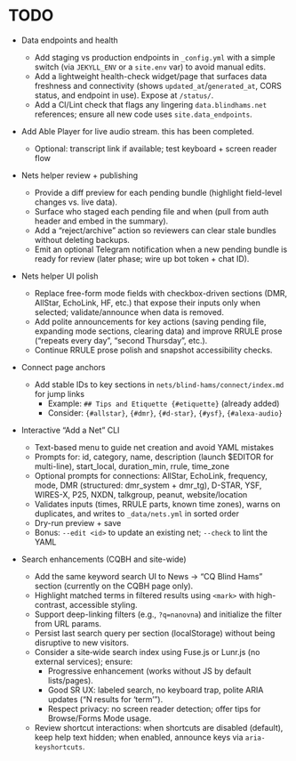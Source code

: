 # TODO

- Data endpoints and health
  - Add staging vs production endpoints in `_config.yml` with a simple switch (via `JEKYLL_ENV` or a `site.env` var) to avoid manual edits.
  - Add a lightweight health-check widget/page that surfaces data freshness and connectivity (shows `updated_at`/`generated_at`, CORS status, and endpoint in use). Expose at `/status/`.
  - Add a CI/Lint check that flags any lingering `data.blindhams.net` references; ensure all new code uses `site.data_endpoints`.

- Add Able Player for live audio stream. this has been completed.
  - Optional: transcript link if available; test keyboard + screen reader flow

- Nets helper review + publishing
  - Provide a diff preview for each pending bundle (highlight field-level changes vs. live data).
  - Surface who staged each pending file and when (pull from auth header and embed in the summary).
  - Add a “reject/archive” action so reviewers can clear stale bundles without deleting backups.
  - Emit an optional Telegram notification when a new pending bundle is ready for review (later phase; wire up bot token + chat ID).
- Nets helper UI polish
  - Replace free-form mode fields with checkbox-driven sections (DMR, AllStar, EchoLink, HF, etc.) that expose their inputs only when selected; validate/announce when data is removed.
  - Add polite announcements for key actions (saving pending file, expanding mode sections, clearing data) and improve RRULE prose (“repeats every day”, “second Thursday”, etc.).
  - Continue RRULE prose polish and snapshot accessibility checks.

- Connect page anchors
  - Add stable IDs to key sections in `nets/blind-hams/connect/index.md` for jump links
    - Example: `## Tips and Etiquette {#etiquette}` (already added)
    - Consider: `{#allstar}`, `{#dmr}`, `{#d-star}`, `{#ysf}`, `{#alexa-audio}`

- Interactive “Add a Net” CLI
  - Text-based menu to guide net creation and avoid YAML mistakes
  - Prompts for: id, category, name, description (launch $EDITOR for multi-line), start_local, duration_min, rrule, time_zone
  - Optional prompts for connections: AllStar, EchoLink, frequency, mode, DMR (structured: dmr_system + dmr_tg), D-STAR, YSF, WIRES-X, P25, NXDN, talkgroup, peanut, website/location
  - Validates inputs (times, RRULE parts, known time zones), warns on duplicates, and writes to `_data/nets.yml` in sorted order
  - Dry-run preview + save
  - Bonus: `--edit <id>` to update an existing net; `--check` to lint the YAML

- Search enhancements (CQBH and site-wide)
  - Add the same keyword search UI to News → “CQ Blind Hams” section (currently on the CQBH page only).
  - Highlight matched terms in filtered results using `<mark>` with high-contrast, accessible styling.
  - Support deep-linking filters (e.g., `?q=nanovna`) and initialize the filter from URL params.
  - Persist last search query per section (localStorage) without being disruptive to new visitors.
  - Consider a site‑wide search index using Fuse.js or Lunr.js (no external services); ensure:
    - Progressive enhancement (works without JS by default lists/pages).
    - Good SR UX: labeled search, no keyboard trap, polite ARIA updates (“N results for ‘term’”).
    - Respect privacy: no screen reader detection; offer tips for Browse/Forms Mode usage.
  - Review shortcut interactions: when shortcuts are disabled (default), keep help text hidden; when enabled, announce keys via `aria-keyshortcuts`.
